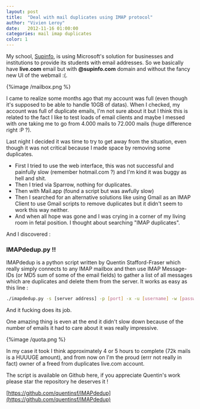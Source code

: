 ```yaml
---
layout: post
title:  "Deal with mail duplicates using IMAP protocol"
author: "Vivien Leroy"
date:   2012-11-16 01:00:00
categories: mail imap duplicates
color: 1
---
```


My school, [Supinfo](http://supinfo.com/), is using Microsoft's solution for businesses and institutions to provide its students with email addresses. So we basically have **live.com** email but with **@supinfo.com** domain and without the fancy new UI of the webmail :(.

{%image /mailbox.png %}

I came to realize some months ago that my account was full (even though it's supposed to be able to handle 10GB of datas). When I checked, my account was full of duplicate emails, I'm not sure about it but I think this is related to the fact I like to test loads of email clients and maybe I messed with one taking me to go from 4.000 mails to 72.000 mails (huge difference right :P ?).

Last night I decided it was time to try to get away from the situation, even though it was not critical because I made space by removing some duplicates.

- First I tried to use the web interface, this was not successful and painfully slow (remember hotmail.com ?) and I'm kind it was buggy as hell and shit.
- Then I tried via Sparrow, nothing for duplicates.
- Then with Mail.app (found a script but was awfully slow)
- Then I searched for an alternative solutions like using Gmail as an IMAP Client to use Gmail scripts to remove duplicates but it didn't seem to work this way neither.
- And when all hope was gone and I was crying in a corner of my living room in fetal position. I thought about searching "IMAP duplicates".

And I discovered :

### IMAPdedup.py !!

IMAPdedup is a python script written by Quentin Stafford-Fraser which really simply connects to any IMAP mailbox and then use IMAP Message-IDs (or MD5 sum of some of the email fields) to gather a list of all messages which are duplicates and delete them from the server. It works as easy as this line : 

~~~ bash
./imapdedup.py -s [server address] -p [port] -x -u [username] -w [password] -v -c [mailbox]
~~~

And it fucking does its job.

One amazing thing is even at the end it didn't slow down because of the number of emails it had to care about it was really impressive. 

{%image /quota.png %}

In my case it took I think approximately 4 or 5 hours to complete (72k mails is a HUUUGE amount), and from now on I'm the proud (errr not really in fact) owner of a freed from duplicates live.com account.

The script is available on Github here, if you appreciate Quentin's work please star the repository he deserves it !

[https://github.com/quentinsf/IMAPdedup](https://github.com/quentinsf/IMAPdedup)
